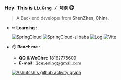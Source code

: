 ### Hey! This is `LiuGang / 阿刚` 😋

> A Back end developer from **ShenZhen, China**.

<a href="https://github.com/anuraghazra/github-readme-stats">
   <img align="right" src="https://github-readme-stats.vercel.app/api?username=Ali-ovo&show_icons=true&theme=buefy&hide_border=true" alt="" /> 
</a>

- ✏ **Learning** :  

  ![SpringCloud](https://img.shields.io/badge/Vue3-%23007ACC.svg?style=for-the-badge&logo=Vue.js&logoColor=white&color=#5aab87)
  ![SpringCloud-alibaba](https://img.shields.io/badge/react-%2320232a.svg?style=for-the-badge&logo=react&logoColor=%2361DAFB)
  ![Log](https://img.shields.io/badge/typescript-%23007ACC.svg?style=for-the-badge&logo=typescript&logoColor=white)
  ![Vite](https://img.shields.io/badge/-springboot-%238976ff?style=for-the-badge&logo=springboot)

  

- 📫 **Reach me** :  

  - **QQ &** **WeChat**: 18162775609
  - **E-mail** : 2cevening@gmail.com

  [![Ashutosh's github activity graph](https://activity-graph.herokuapp.com/graph?username=cocodx&theme=minimal)](https://github.com/ashutosh00710/github-readme-activity-graph)
